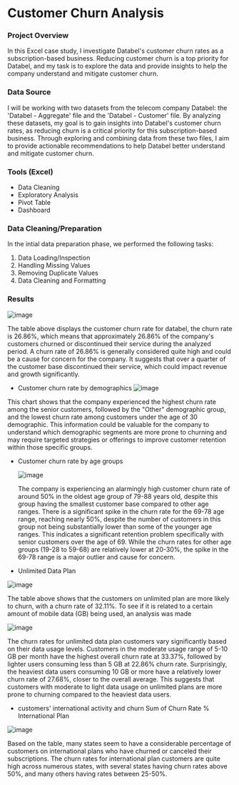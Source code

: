# Customer Churn Analysis

### Project Overview
In this Excel case study, I investigate Databel's customer churn rates as a subscription-based business. Reducing customer churn is a top priority for Databel, and my task is to explore the data and provide insights to help the company understand and mitigate customer churn.

### Data Source
I will be working with two datasets from the telecom company Databel: the 'Databel - Aggregate' file and the 'Databel - Customer' file. By analyzing these datasets, my goal is to gain insights into Databel's customer churn rates, as reducing churn is a critical priority for this subscription-based business. Through exploring and combining data from these two files, I aim to provide actionable recommendations to help Databel better understand and mitigate customer churn.

### Tools (Excel)
- Data Cleaning
- Exploratory Analysis
- Pivot Table
- Dashboard

 ### Data Cleaning/Preparation
  In the intial data preparation phase, we performed the following tasks:
  1. Data Loading/Inspection
  2. Handling Missing Values
  3. Removing Duplicate Values
  4. Data Cleaning and Formatting
 
### Results

![image](https://github.com/Ayodeji199/CustomerChurnAnalysis/assets/155935474/a91ddd65-1ed1-4b13-ac3b-ea771acf23ca)

The table above displays the customer churn rate for databel, the churn rate is 26.86%, which means that approximately 26.86% of the company's customers churned or discontinued their service during the analyzed period.
A churn rate of 26.86% is generally considered quite high and could be a cause for concern for the company. It suggests that over a quarter of the customer base discontinued their service, which could impact revenue and growth significantly.

- Customer churn rate by demographics
![image](https://github.com/Ayodeji199/CustomerChurnAnalysis/assets/155935474/0d1bc8fa-10e3-4b5b-8542-b586d8b9ca1e)

This chart shows that the company experienced the highest churn rate among the senior customers, followed by the "Other" demographic group, and the lowest churn rate among customers under the age of 30 demographic.
This information could be valuable for the company to understand which demographic segments are more prone to churning and may require targeted strategies or offerings to improve customer retention within those specific groups.

- Customer churn rate by age groups

  ![image](https://github.com/Ayodeji199/CustomerChurnAnalysis/assets/155935474/b1c814a4-c861-4b77-bbba-2db82a4e1fd3)

  The company is experiencing an alarmingly high customer churn rate of around 50% in the oldest age group of 79-88 years old, despite this group having the smallest customer base compared to other age ranges. There is a significant spike in the churn rate for the 69-78 age range, reaching nearly 50%, despite the number of customers in this group not being substantially lower than some of the younger age ranges. This indicates a significant retention problem specifically with senior customers over the age of 69.
While the churn rates for other age groups (19-28 to 59-68) are relatively lower at 20-30%, the spike in the 69-78 range is a major outlier and cause for concern.

- Unlimited Data Plan

![image](https://github.com/Ayodeji199/CustomerChurnAnalysis/assets/155935474/e5507679-f937-4841-85e2-f38d5d8eac23)

The table above shows that the customers on unlimited plan are more likely to churn, with a churn rate of 32.11%.
To see if it is related to a certain amount of mobile data (GB) being used, an analysis was made

![image](https://github.com/Ayodeji199/CustomerChurnAnalysis/assets/155935474/e156811f-7e48-467a-894a-61c677103f69)


The churn rates for unlimited data plan customers vary significantly based on their data usage levels. Customers in the moderate usage range of 5-10 GB per month have the highest overall churn rate at 33.37%, followed by lighter users consuming less than 5 GB at 22.86% churn rate. Surprisingly, the heaviest data users consuming 10 GB or more have a relatively lower churn rate of 27.68%, closer to the overall average.
This suggests that customers with moderate to light data usage on unlimited plans are more prone to churning compared to the heaviest data users. 

- customers' international activity and churn
Sum of Churn Rate %	International Plan

![image](https://github.com/Ayodeji199/CustomerChurnAnalysis/assets/155935474/617e85a2-2e93-456b-93a0-cbcc036a70c4)

Based on the table, many states seem to have a considerable percentage of customers on international plans who have churned or canceled their subscriptions. The churn rates for international plan customers are quite high across numerous states, with several states having churn rates above 50%, and many others having rates between 25-50%.
